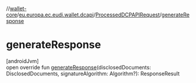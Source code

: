 //[wallet-core](../../../index.md)/[eu.europa.ec.eudi.wallet.dcapi](../index.md)/[ProcessedDCPAPIRequest](index.md)/[generateResponse](generate-response.md)

# generateResponse

[androidJvm]\
open override fun [generateResponse](generate-response.md)(disclosedDocuments: DisclosedDocuments, signatureAlgorithm: Algorithm?): ResponseResult
